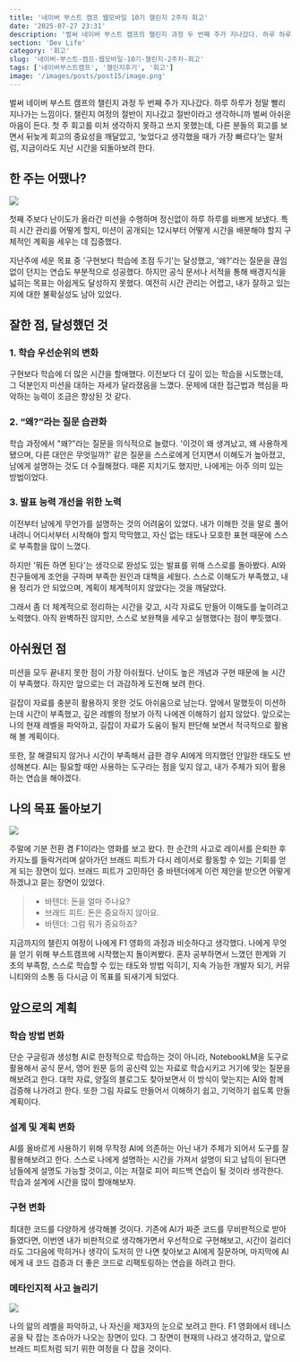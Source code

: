 ```yaml
---
title: '네이버 부스트 캠프 웹모바일 10기 챌린지 2주차 회고'
date: '2025-07-27 23:31'
description: '벌써 네이버 부스트 캠프의 챌린지 과정 두 번째 주가 지나갔다. 하루 하루가 정말 빨리 지나가는 느낌이다. 챌린지 여정의 절반이 지나갔고 절반이라고 생각하니까 벌써 아쉬운 마음이 든다. 첫 주 회고를 미처 생각하지 못하고 쓰지 못했는데, 다른 분들의 회고를 보면서 뒤늦게 회고의 중요성을 깨달았고, ‘늦었다고 생각했을 때가 가장 빠르다’는 말처럼, 지금이라도 지난 시간을 되돌아보려 한다.'
section: 'Dev Life'
category: '회고'
slug: '네이버-부스트-캠프-웹모바일-10기-챌린지-2주차-회고'
tags: ['네이버부스트캠프', '챌린지후기', '회고']
image: '/images/posts/post15/image.png'
---
```


벌써 네이버 부스트 캠프의 챌린지 과정 두 번째 주가 지나갔다. 하루 하루가 정말 빨리 지나가는 느낌이다. 챌린지 여정의 절반이 지나갔고 절반이라고 생각하니까 벌써 아쉬운 마음이 든다.
첫 주 회고를 미처 생각하지 못하고 쓰지 못했는데, 다른 분들의 회고를 보면서 뒤늦게 회고의 중요성을 깨달았고, ‘늦었다고 생각했을 때가 가장 빠르다’는 말처럼, 지금이라도 지난 시간을 되돌아보려 한다.

## 한 주는 어땠나?

<img src="/images/posts/post15/img2.png" />

첫째 주보다 난이도가 올라간 미션을 수행하며 정신없이 하루 하루를 바쁘게 보냈다. 특히 시간 관리를 어떻게 할지, 미션이 공개되는 12시부터 어떻게 시간을 배분해야 할지 구체적인 계획을 세우는 데 집중했다.

지난주에 세운 목표 중 '구현보다 학습에 초점 두기'는 달성했고, '왜?'라는 질문을 끊임없이 던지는 연습도 부분적으로 성공했다. 하지만 공식 문서나 서적을 통해 배경지식을 넓히는 목표는 아쉽게도 달성하지 못했다. 여전히 시간 관리는 어렵고, 내가 잘하고 있는지에 대한 불확실성도 남아 있었다.

## 잘한 점, 달성했던 것

### 1. 학습 우선순위의 변화

구현보다 학습에 더 많은 시간을 할애했다. 이전보다 더 깊이 있는 학습을 시도했는데, 그 덕분인지 미션을 대하는 자세가 달라졌음을 느꼈다. 문제에 대한 접근법과 핵심을 파악하는 능력이 조금은 향상된 것 같다.

### 2. “왜?”라는 질문 습관화

학습 과정에서 "왜?"라는 질문을 의식적으로 늘렸다. '이것이 왜 생겨났고, 왜 사용하게 됐으며, 다른 대안은 무엇일까?' 같은 질문을 스스로에게 던지면서 이해도가 높아졌고, 남에게 설명하는 것도 더 수월해졌다. 때론 지치기도 했지만, 나에게는 아주 의미 있는 방법이었다.

### 3. 발표 능력 개선을 위한 노력

이전부터 남에게 무언가를 설명하는 것의 어려움이 있었다. 내가 이해한 것을 말로 풀어내려니 어디서부터 시작해야 할지 막막했고, 자신 없는 태도나 모호한 표현 때문에 스스로 부족함을 많이 느꼈다.

하지만 '뭐든 하면 된다'는 생각으로 완성도 있는 발표를 위해 스스로를 돌아봤다. AI와 친구들에게 조언을 구하며 부족한 원인과 대책을 세웠다. 스스로 이해도가 부족했고, 내용 정리가 안 되었으며, 계획이 체계적이지 않았다는 것을 깨달았다.

그래서 좀 더 체계적으로 정리하는 시간을 갖고, 시각 자료도 만들어 이해도를 높이려고 노력했다. 아직 완벽하진 않지만, 스스로 보완책을 세우고 실행했다는 점이 뿌듯했다.

## 아쉬웠던 점

미션을 모두 끝내지 못한 점이 가장 아쉬웠다. 난이도 높은 개념과 구현 때문에 늘 시간이 부족했다. 하지만 앞으로는 더 과감하게 도전해 보려 한다.

길잡이 자료를 충분히 활용하지 못한 것도 아쉬움으로 남는다. 앞에서 말했듯이 미션하는데 시간이 부족했고, 깊은 레벨의 정보가 아직 나에겐 이해하기 쉽지 않았다. 앞으로는 나의 현재 레벨을 파악하고, 길잡이 자료가 도움이 될지 판단해 보면서 적극적으로 활용해 볼 계획이다.

또한, 잘 해결되지 않거나 시간이 부족해서 급한 경우 AI에게 의지했던 안일한 태도도 반성해본다. AI는 필요할 때만 사용하는 도구라는 점을 잊지 않고, 내가 주체가 되어 활용하는 연습을 해야겠다.

## 나의 목표 돌아보기

<img src="/images/posts/post15/img1.png" />

주말에 기분 전환 겸 F1이라는 영화를 보고 왔다. 한 순간의 사고로 레이서를 은퇴한 후 카지노를 들락거리며 살아가던 브래드 피트가 다시 레이서로 활동할 수 있는 기회를 얻게 되는 장면이 있다. 브래드 피트가 고민하던 중 바텐더에게 이런 제안을 받으면 어떻게 하겠냐고 묻는 장면이 있었다.

> - 바텐더: 돈을 얼마 주나요?
> - 브래드 피트: 돈은 중요하지 않아요.
> - 바텐더: 그럼 뭐가 중요하죠?

지금까지의 챌린지 여정이 나에게 F1 영화의 과정과 비슷하다고 생각했다. 나에게 무엇을 얻기 위해 부스트캠프에 시작했는지 돌이켜봤다. 혼자 공부하면서 느꼈던 한계와 기초의 부족함, 스스로 학습할 수 있는 태도와 방법 익히기, 지속 가능한 개발자 되기, 커뮤니티와의 소통 등 다시금 이 목표를 되새기게 되었다.

## 앞으로의 계획

### 학습 방법 변화

단순 구글링과 생성형 AI로 한정적으로 학습하는 것이 아니라, NotebookLM을 도구로 활용해서 공식 문서, 영어 원문 등의 공신력 있는 자료로 학습시키고 거기에 맞는 질문을 해보려고 한다. 대학 자료, 양질의 블로그도 찾아보면서 이 방식이 맞는지는 AI와 함께 검증해 나가려고 한다. 또한 그림 자료도 만들어서 이해하기 쉽고, 기억하기 쉽도록 만들 계획이다.

### 설계 및 계획 변화

AI를 올바르게 사용하기 위해 무작정 AI에 의존하는 아닌 내가 주체가 되어서 도구를 잘 활용해보려고 한다. 스스로 나에게 설명하는 시간을 가져서 설명이 되고 납득이 된다면 남들에게 설명도 가능할 것이고, 이는 저절로 피어 피드백 연습이 될 것이라 생각한다. 학습과 설계에 시간을 많이 할애해보자.

### 구현 변화

최대한 코드를 다양하게 생각해볼 것이다. 기존에 AI가 짜준 코드를 무비판적으로 받아들였다면, 이번엔 내가 비판적으로 생각해가면서 우선적으로 구현해보고, 시간이 걸리더라도 그다음에 막히거나 생각이 도저히 안 나면 찾아보고 AI에게 질문하며, 마지막에 AI에게 내 코드 검증과 더 좋은 코드로 리팩토링하는 연습을 하려고 한다.

### 메타인지적 사고 늘리기

<img src="/images/posts/post15/last.png" />

나의 앎의 레벨을 파악하고, 나 자신을 제3자의 눈으로 보려고 한다. F1 영화에서 테니스 공을 탁 잡는 조슈아가 나오는 장면이 있다. 그 장면이 현재의 나라고 생각하고, 앞으로 브래드 피트처럼 되기 위한 여정을 다 잡을 것이다.
